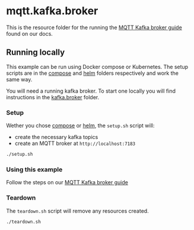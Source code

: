 # mqtt.kafka.broker

This is the resource folder for the running the [MQTT Kafka broker guide](https://docs.aklivity.io/zilla/latest/how-tos/mqtt/mqtt.kafka.broker.html) found on our docs.

## Running locally

This example can be run using Docker compose or Kubernetes. The setup scripts are in the [compose](./docker/compose) and [helm](./k8s/helm) folders respectively and work the same way.

You will need a running kafka broker. To start one locally you will find instructions in the [kafka.broker](../kafka.broker) folder.

### Setup

Wether you chose [compose](./docker/compose) or [helm](./k8s/helm), the `setup.sh` script will:

- create the necessary kafka topics
- create an MQTT broker at `http://localhost:7183`

```bash
./setup.sh
```

### Using this example

Follow the steps on our [MQTT Kafka broker guide](https://docs.aklivity.io/zilla/latest/how-tos/mqtt/mqtt.kafka.broker.html#send-a-greeting)

### Teardown

The `teardown.sh` script will remove any resources created.

```bash
./teardown.sh
```
